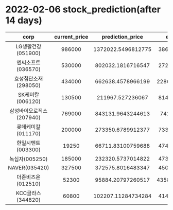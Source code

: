 # 2022-02-06 stock_prediction(after 14 days)

|   corp   |   current_price   |   prediction_price   |   expected_profit   |
|:--------:|:-----------------:|:--------------------:|:-------------------:|
|LG생활건강(051900)|986000|1372022.5496812775|386022.5496812775|
|엔씨소프트(036570)|530000|802032.1816716547|272032.1816716547|
|효성첨단소재(298050)|434000|662638.4578966199|228638.45789661992|
|SK케미칼(006120)|130500|211967.527236067|81467.52723606699|
|삼성바이오로직스(207940)|769000|843131.9643244613|74131.9643244613|
|롯데케미칼(011170)|200000|273350.6789912377|73350.67899123771|
|한일시멘트(003300)|19250|66711.83100759688|47461.83100759688|
|녹십자(005250)|185000|232320.5737014822|47320.57370148221|
|NAVER(035420)|327500|372575.8016483347|45075.80164833472|
|더존비즈온(012510)|52300|95884.20797260517|43584.207972605174|
|KCC글라스(344820)|60800|102207.11284734284|41407.11284734284|
